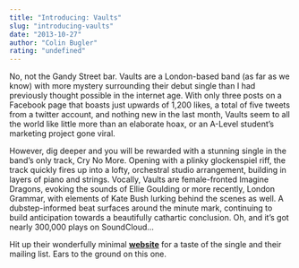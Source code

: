 ```yaml
---
title: "Introducing: Vaults"
slug: "introducing-vaults"
date: "2013-10-27"
author: "Colin Bugler"
rating: "undefined"
---
```


No, not the Gandy Street bar. Vaults are a London-based band (as far as we know) with more mystery surrounding their debut single than I had previously thought possible in the internet age. With only three posts on a Facebook page that boasts just upwards of 1,200 likes, a total of five tweets from a twitter account, and nothing new in the last month, Vaults seem to all the world like little more than an elaborate hoax, or an A-Level student’s marketing project gone viral.

However, dig deeper and you will be rewarded with a stunning single in the band’s only track, Cry No More. Opening with a plinky glockenspiel riff, the track quickly fires up into a lofty, orchestral studio arrangement, building in layers of piano and strings. Vocally, Vaults are female-fronted Imagine Dragons, evoking the sounds of Ellie Goulding or more recently, London Grammar, with elements of Kate Bush lurking behind the scenes as well. A dubstep-informed beat surfaces around the minute mark, continuing to build anticipation towards a beautifully cathartic conclusion. Oh, and it’s got nearly 300,000 plays on SoundCloud…

Hit up their wonderfully minimal [**website**](http://www.entervaults.com/) for a taste of the single and their mailing list. Ears to the ground on this one.
